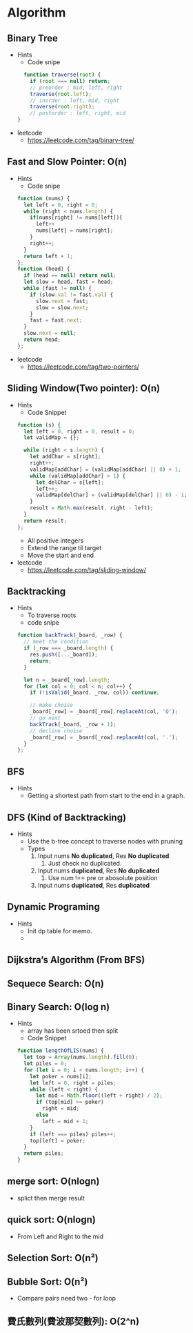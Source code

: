 # Algorithm

## Binary Tree
- Hints
  - Code snipe
  ``` javascript
    function traverse(root) {
      if (root === null) return;
      // preorder : mid, left, right
      traverse(root.left);
      // inorder : left, mid, right
      traverse(root.right);
      // postorder : left, right, mid
  }
  ```
- leetcode
  - https://leetcode.com/tag/binary-tree/
## Fast and Slow Pointer: O(n)
- Hints
  - Code snipe
  ``` javascript
  function (nums) {
    let left = 0, right = 0;
    while (right < nums.length) { 
      if(nums[right] != nums[left]){
        left++
        nums[left] = nums[right];
      }
      right++;
    }
    return left + 1;
  }; 
  function (head) {
    if (head == null) return null;
    let slow = head, fast = head;
    while (fast != null) {
      if (slow.val != fast.val) {
        slow.next = fast;
        slow = slow.next;
      }
      fast = fast.next;
    }
    slow.next = null;
    return head;
  };
  ```
- leetcode
  - https://leetcode.com/tag/two-pointers/
## Sliding Window(Two pointer): O(n)
- Hints
  - Code Snippet
  ``` javascript
  function (s) {
    let left = 0, right = 0, result = 0;
    let validMap = {};

    while (right < s.length) {
      let addChar = s[right];
      right++;
      validMap[addChar] = (validMap[addChar] || 0) + 1;
      while (validMap[addChar] > 1) {
        let delChar = s[left];
        left++;
        validMap[delChar] = (validMap[delChar] || 0) - 1;
      }
      result = Math.max(result, right - left);
    }
    return result;
  };
  ```
  - All positive integers
  - Extend the range til target
  - Move the start and end
- leetcode
  - https://leetcode.com/tag/sliding-window/
## Backtracking
- Hints
  - To traverse roots
  - code snipe
  ```js
  function backTrack(_board, _row) {
    // meet the condition
    if (_row === _board.length) {
      res.push([..._board]);
      return;
    }

    let n = _board[_row].length;
    for (let col = 0; col < n; col++) {
      if (!isValid(_board, _row, col)) continue;

      // make choise
      _board[_row] = _board[_row].replaceAt(col, 'Q');
      // go next
      backTrack(_board, _row + 1);
      // decline choise
      _board[_row] = _board[_row].replaceAt(col, '.');
    }
  };
  ```
## BFS
- Hints
  - Getting a shortest path from start to the end in a graph.
## DFS (Kind of Backtracking)
- Hints
  - Use the b-tree concept to traverse nodes with pruning
  - Types
    1. Input nums **No duplicated**, Res **No duplicated**
       1. Just check no duplicated.
    2. Input nums **duplicated**, Res **No duplicated**
       1. Use num !== pre or abosolute position
    3. Input nums **duplicated**, Res **duplicated**
## Dynamic Programing
- Hints
  - Init dp table for memo.
  - 
## Dijkstra’s Algorithm (From BFS)
## Sequece Search: O(n)
## Binary Search: O(log n)
- Hints
  - array has been srtoed then split
  - Code Snippet
  ``` js
  function lengthOfLIS(nums) {
    let top = Array(nums.length).fill(0);
    let piles = 0;
    for (let i = 0; i < nums.length; i++) {
      let poker = nums[i];
      let left = 0, right = piles;
      while (left < right) {
        let mid = Math.floor((left + right) / 2);
        if (top[mid] >= poker)
          right = mid;
        else
          left = mid + 1;
      }
      if (left === piles) piles++;
      top[left] = poker;
    }
    return piles;
  }
  ```
## merge sort: O(nlogn) 
  - splict then merge result
## quick sort: O(nlogn) 
  - From Left and Right to the mid
## Selection Sort: O(n²)
## Bubble Sort: O(n²)
  - Compare pairs need two - for loop
## 費氏數列(費波那契數列): O(2^n)